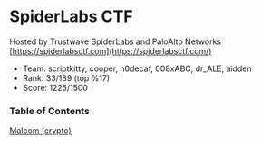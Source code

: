 # SpiderLabs CTF
Hosted by Trustwave SpiderLabs and PaloAlto Networks
[https://spiderlabsctf.com](https://spiderlabsctf.com/)


* Team: scriptkitty, cooper, n0decaf, 008xABC, dr_ALE, aidden
* Rank: 33/189 (top %17)
* Score: 1225/1500

### Table of Contents
[Malcom (crypto)](https://github.com/Cooperw/ctf/tree/master/2020-08-06-spiderlabsctf/malcom)
